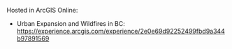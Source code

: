 Hosted in ArcGIS Online:

- Urban Expansion and Wildfires in BC: https://experience.arcgis.com/experience/2e0e69d92252499fbd9a344b97891569